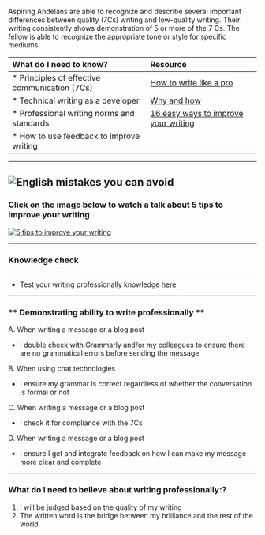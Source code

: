 Aspiring Andelans are able to recognize and describe several important differences between quality (7Cs) writing and low-quality writing. Their writing consistently shows demonstration of 5 or more of the 7 Cs. The fellow is able to recognize the appropriate tone or style for specific mediums

| What do I need to know?   |      Resource      |
|:-------------|:------------------|
| * Principles of effective communication (7Cs) |[How to write like a pro](https://goinswriter.com/how-to-write-like-a-pro/) |
| * Technical writing as a developer  | [Why and how](https://medium.com/the-andela-way/technical-writing-why-and-how-599f18477cef) |
| * Professional writing norms and standards | [16 easy ways to improve your writing](https://www.wordstream.com/blog/ws/2014/08/07/improve-writing-skills) |
| * How to use feedback to improve writing |  |


----------
![English mistakes you can avoid](https://drive.google.com/uc?id=1_LTAR4MHK4hmVVsOMlGO20PZpahYZAUT)
----------

### **Click on the image below to watch a talk about 5 tips to improve your writing**

 [![5 tips to improve your writing](https://images.slideplayer.com/18/5677995/slides/slide_3.jpg)](https://www.youtube.com/watch?v=GgkRoYPLhts&t=7s "5 tips to improve your writing")

 ----------

 ### **Knowledge check**
-----------------------
 - Test your writing professionally knowledge [here](https://goo.gl/forms/gI0ef2amNR7c5leC3)

 ----------

### ** Demonstrating ability to write professionally **
A. When writing a message or a blog post
- I double check with Grammarly and/or my colleagues to ensure there are no grammatical errors before sending the message

B. When using chat technologies
- I ensure my grammar is correct regardless of whether the conversation is formal or not

C. When writing a message or a blog post
- I check it for compliance with the 7Cs

D. When writing a message or a blog post
- I ensure I get and integrate feedback on how I can make my message more clear and complete

----------

### **What do I need to believe about writing professionally:?**
1. I will be judged based on the quality of my writing
2. The written word is the bridge between my brilliance and the rest of the world
